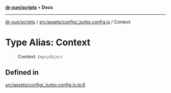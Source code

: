 [**@-xun/scripts**](../../../../../README.md) • **Docs**

***

[@-xun/scripts](../../../../../README.md) / [src/assets/config/\_turbo.config.js](../README.md) / Context

# Type Alias: Context

> **Context**: `EmptyObject`

## Defined in

[src/assets/config/\_turbo.config.js.ts:6](https://github.com/Xunnamius/xscripts/blob/ea7b98342d9aa37d18f7398603d7c15f580a5312/src/assets/config/_turbo.config.js.ts#L6)
